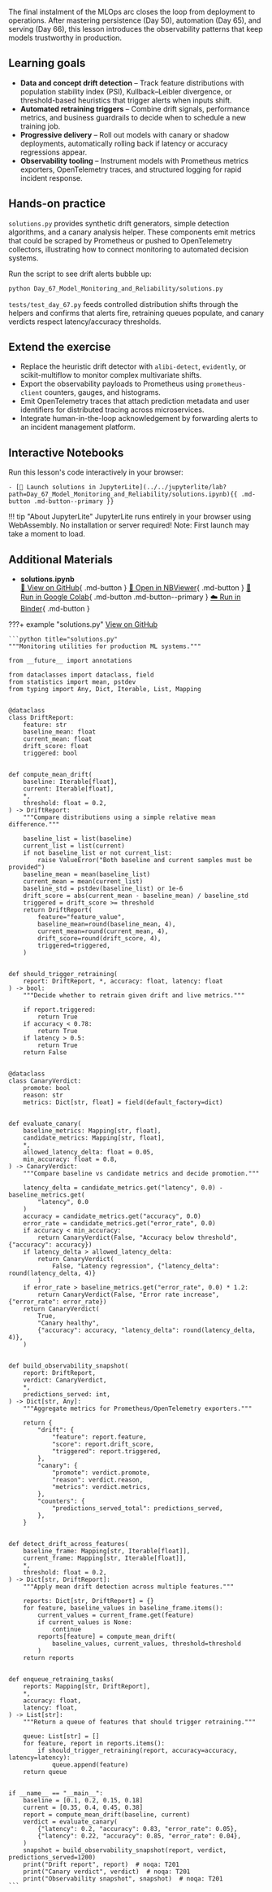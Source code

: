 The final instalment of the MLOps arc closes the loop from deployment to
operations. After mastering persistence (Day 50), automation (Day 65),
and serving (Day 66), this lesson introduces the observability patterns
that keep models trustworthy in production.

## Learning goals

- **Data and concept drift detection** – Track feature distributions with
  population stability index (PSI), Kullback–Leibler divergence, or
  threshold-based heuristics that trigger alerts when inputs shift.
- **Automated retraining triggers** – Combine drift signals, performance
  metrics, and business guardrails to decide when to schedule a new
  training job.
- **Progressive delivery** – Roll out models with canary or shadow
  deployments, automatically rolling back if latency or accuracy
  regressions appear.
- **Observability tooling** – Instrument models with Prometheus metrics
  exporters, OpenTelemetry traces, and structured logging for rapid
  incident response.

## Hands-on practice

`solutions.py` provides synthetic drift generators, simple detection
algorithms, and a canary analysis helper. These components emit metrics
that could be scraped by Prometheus or pushed to OpenTelemetry
collectors, illustrating how to connect monitoring to automated decision
systems.

Run the script to see drift alerts bubble up:

```bash
python Day_67_Model_Monitoring_and_Reliability/solutions.py
```

`tests/test_day_67.py` feeds controlled distribution shifts through the
helpers and confirms that alerts fire, retraining queues populate, and
canary verdicts respect latency/accuracy thresholds.

## Extend the exercise

- Replace the heuristic drift detector with `alibi-detect`, `evidently`,
  or scikit-multiflow to monitor complex multivariate shifts.
- Export the observability payloads to Prometheus using `prometheus- client` counters, gauges, and histograms.
- Emit OpenTelemetry traces that attach prediction metadata and user
  identifiers for distributed tracing across microservices.
- Integrate human-in-the-loop acknowledgement by forwarding alerts to an
  incident management platform.



## Interactive Notebooks

Run this lesson's code interactively in your browser:

    - [🚀 Launch solutions in JupyterLite](../../jupyterlite/lab?path=Day_67_Model_Monitoring_and_Reliability/solutions.ipynb){{ .md-button .md-button--primary }}

!!! tip "About JupyterLite"
    JupyterLite runs entirely in your browser using WebAssembly. No installation or server required! Note: First launch may take a moment to load.
## Additional Materials

- **solutions.ipynb**  
  [📁 View on GitHub](https://github.com/saint2706/Coding-For-MBA/blob/main/Day_67_Model_Monitoring_and_Reliability/solutions.ipynb){ .md-button } 
  [📓 Open in NBViewer](https://nbviewer.org/github/saint2706/Coding-For-MBA/blob/main/Day_67_Model_Monitoring_and_Reliability/solutions.ipynb){ .md-button } 
  [🚀 Run in Google Colab](https://colab.research.google.com/github/saint2706/Coding-For-MBA/blob/main/Day_67_Model_Monitoring_and_Reliability/solutions.ipynb){ .md-button .md-button--primary } 
  [☁️ Run in Binder](https://mybinder.org/v2/gh/saint2706/Coding-For-MBA/main?filepath=Day_67_Model_Monitoring_and_Reliability/solutions.ipynb){ .md-button }

???+ example "solutions.py"
    [View on GitHub](https://github.com/saint2706/Coding-For-MBA/blob/main/Day_67_Model_Monitoring_and_Reliability/solutions.py)

    ```python title="solutions.py"
    """Monitoring utilities for production ML systems."""

    from __future__ import annotations

    from dataclasses import dataclass, field
    from statistics import mean, pstdev
    from typing import Any, Dict, Iterable, List, Mapping


    @dataclass
    class DriftReport:
        feature: str
        baseline_mean: float
        current_mean: float
        drift_score: float
        triggered: bool


    def compute_mean_drift(
        baseline: Iterable[float],
        current: Iterable[float],
        *,
        threshold: float = 0.2,
    ) -> DriftReport:
        """Compare distributions using a simple relative mean difference."""

        baseline_list = list(baseline)
        current_list = list(current)
        if not baseline_list or not current_list:
            raise ValueError("Both baseline and current samples must be provided")
        baseline_mean = mean(baseline_list)
        current_mean = mean(current_list)
        baseline_std = pstdev(baseline_list) or 1e-6
        drift_score = abs(current_mean - baseline_mean) / baseline_std
        triggered = drift_score >= threshold
        return DriftReport(
            feature="feature_value",
            baseline_mean=round(baseline_mean, 4),
            current_mean=round(current_mean, 4),
            drift_score=round(drift_score, 4),
            triggered=triggered,
        )


    def should_trigger_retraining(
        report: DriftReport, *, accuracy: float, latency: float
    ) -> bool:
        """Decide whether to retrain given drift and live metrics."""

        if report.triggered:
            return True
        if accuracy < 0.78:
            return True
        if latency > 0.5:
            return True
        return False


    @dataclass
    class CanaryVerdict:
        promote: bool
        reason: str
        metrics: Dict[str, float] = field(default_factory=dict)


    def evaluate_canary(
        baseline_metrics: Mapping[str, float],
        candidate_metrics: Mapping[str, float],
        *,
        allowed_latency_delta: float = 0.05,
        min_accuracy: float = 0.8,
    ) -> CanaryVerdict:
        """Compare baseline vs candidate metrics and decide promotion."""

        latency_delta = candidate_metrics.get("latency", 0.0) - baseline_metrics.get(
            "latency", 0.0
        )
        accuracy = candidate_metrics.get("accuracy", 0.0)
        error_rate = candidate_metrics.get("error_rate", 0.0)
        if accuracy < min_accuracy:
            return CanaryVerdict(False, "Accuracy below threshold", {"accuracy": accuracy})
        if latency_delta > allowed_latency_delta:
            return CanaryVerdict(
                False, "Latency regression", {"latency_delta": round(latency_delta, 4)}
            )
        if error_rate > baseline_metrics.get("error_rate", 0.0) * 1.2:
            return CanaryVerdict(False, "Error rate increase", {"error_rate": error_rate})
        return CanaryVerdict(
            True,
            "Canary healthy",
            {"accuracy": accuracy, "latency_delta": round(latency_delta, 4)},
        )


    def build_observability_snapshot(
        report: DriftReport,
        verdict: CanaryVerdict,
        *,
        predictions_served: int,
    ) -> Dict[str, Any]:
        """Aggregate metrics for Prometheus/OpenTelemetry exporters."""

        return {
            "drift": {
                "feature": report.feature,
                "score": report.drift_score,
                "triggered": report.triggered,
            },
            "canary": {
                "promote": verdict.promote,
                "reason": verdict.reason,
                "metrics": verdict.metrics,
            },
            "counters": {
                "predictions_served_total": predictions_served,
            },
        }


    def detect_drift_across_features(
        baseline_frame: Mapping[str, Iterable[float]],
        current_frame: Mapping[str, Iterable[float]],
        *,
        threshold: float = 0.2,
    ) -> Dict[str, DriftReport]:
        """Apply mean drift detection across multiple features."""

        reports: Dict[str, DriftReport] = {}
        for feature, baseline_values in baseline_frame.items():
            current_values = current_frame.get(feature)
            if current_values is None:
                continue
            reports[feature] = compute_mean_drift(
                baseline_values, current_values, threshold=threshold
            )
        return reports


    def enqueue_retraining_tasks(
        reports: Mapping[str, DriftReport],
        *,
        accuracy: float,
        latency: float,
    ) -> List[str]:
        """Return a queue of features that should trigger retraining."""

        queue: List[str] = []
        for feature, report in reports.items():
            if should_trigger_retraining(report, accuracy=accuracy, latency=latency):
                queue.append(feature)
        return queue


    if __name__ == "__main__":
        baseline = [0.1, 0.2, 0.15, 0.18]
        current = [0.35, 0.4, 0.45, 0.38]
        report = compute_mean_drift(baseline, current)
        verdict = evaluate_canary(
            {"latency": 0.2, "accuracy": 0.83, "error_rate": 0.05},
            {"latency": 0.22, "accuracy": 0.85, "error_rate": 0.04},
        )
        snapshot = build_observability_snapshot(report, verdict, predictions_served=1200)
        print("Drift report", report)  # noqa: T201
        print("Canary verdict", verdict)  # noqa: T201
        print("Observability snapshot", snapshot)  # noqa: T201
    ```
